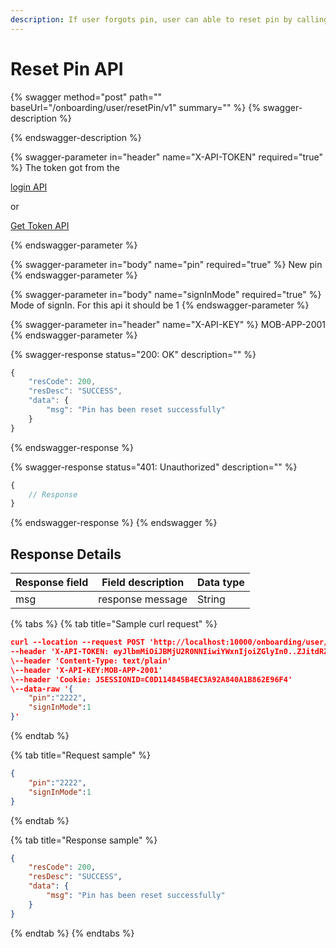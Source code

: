 ```yaml
---
description: If user forgots pin, user can able to reset pin by calling this API
---
```


# Reset Pin API



{% swagger method="post" path="" baseUrl="<domain>/onboarding/user/resetPin/v1" summary="" %}
{% swagger-description %}

{% endswagger-description %}

{% swagger-parameter in="header" name="X-API-TOKEN" required="true" %}
The token got from the 

[login API](login-api.md)

 or  

[Get Token API](../../../../../../../../market-place/api-specification/version-1/get-token-api.md)


{% endswagger-parameter %}

{% swagger-parameter in="body" name="pin" required="true" %}
New pin
{% endswagger-parameter %}

{% swagger-parameter in="body" name="signInMode" required="true" %}
Mode of signIn. For this api it should be 1
{% endswagger-parameter %}

{% swagger-parameter in="header" name="X-API-KEY" %}
MOB-APP-2001
{% endswagger-parameter %}

{% swagger-response status="200: OK" description="" %}
```javascript
{
    "resCode": 200,
    "resDesc": "SUCCESS",
    "data": {
        "msg": "Pin has been reset successfully"
    }
}
```
{% endswagger-response %}

{% swagger-response status="401: Unauthorized" description="" %}
```javascript
{
    // Response
}
```
{% endswagger-response %}
{% endswagger %}

## Response Details

| Response field | Field description | Data type |
| -------------- | ----------------- | --------- |
| msg            | response message  | String    |

{% tabs %}
{% tab title="Sample curl request" %}
```json
curl --location --request POST 'http://localhost:10000/onboarding/user/resetPin/v1' \
--header 'X-API-TOKEN: eyJlbmMiOiJBMjU2R0NNIiwiYWxnIjoiZGlyIn0..ZJitdRZXJMeJkxFz.PuV48dCHwNI8gt0u1p7wVo8MiLNgyC5BfCkz7Qvpn2NNzXHEgVsfhd4AAHyCq0-FpMHBd5_kR2yZw-fZ-ZQHIqgT-PUOy4H9w1OBDuw0jWfcRtPnT8BNV1bDO7OvVKBplVksyifTLIYX5zFu4HfmHXygEBvv11sL8WUVHyTH8QgLMHLu2qT7l0UBTGHD8pgcZeZAQFdEXPpkglbRVdOedUda7Am1-NSvPLch5s1vyxRNrlR--8xzlfE5munVeYp8ln6L1A.foUnrZNCjNqEcoA_6u9SOw'
\--header 'Content-Type: text/plain'
\--header 'X-API-KEY:MOB-APP-2001'
\--header 'Cookie: JSESSIONID=C0D114845B4EC3A92A840A1B862E96F4'
\--data-raw '{
    "pin":"2222",
    "signInMode":1
}'
```
{% endtab %}

{% tab title="Request sample" %}
```json
{
    "pin":"2222",
    "signInMode":1
}
```
{% endtab %}

{% tab title="Response sample" %}
```json
{
    "resCode": 200,
    "resDesc": "SUCCESS",
    "data": {
        "msg": "Pin has been reset successfully"
    }
}
```
{% endtab %}
{% endtabs %}

